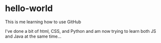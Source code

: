 # hello-world
This is me learning how to use GitHub

I've done a bit of html, CSS, and Python and am now trying to learn both JS and Java at  the same time...
